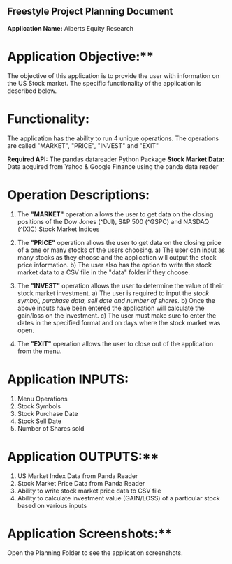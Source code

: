 ## Freestyle Project Planning Document

**Application Name:** Alberts Equity Research

# Application Objective:**
The objective of this application is to provide the user with information on the US Stock market.  The specific functionality of the application is described below.

# Functionality:
The application has the ability to run 4 unique operations.  The operations are called "MARKET", "PRICE", "INVEST" and "EXIT"

**Required API:** The pandas datareader Python Package
**Stock Market Data:**  Data acquired from Yahoo & Google Finance using the panda data reader

# Operation Descriptions:
1) The **"MARKET"** operation allows the user to get data on the closing positions of the Dow Jones (^DJI), S&P 500 (^GSPC) and NASDAQ (^IXIC) Stock Market Indices

2) The **"PRICE"** operation allows the user to get data on the closing price of a one or many stocks of the users choosing.
  a) The user can input as many stocks as they choose and the application will output the stock price information.
  b) The user also has the option to write the stock market data to a CSV file in the "data" folder if they choose.

3) The **"INVEST"** operation allows the user to determine the value of their stock market investment.
  a) The user is required to input the *stock symbol, purchase data, sell date and number of shares.*
  b) Once the above inputs have been entered the application will calculate the gain/loss on the investment.
  c) The user must make sure to enter the dates in the specified format and on days where the stock market was open.

4) The **"EXIT"** operation allows the user to close out of the application from the menu.

# Application INPUTS:
  1) Menu Operations
  2) Stock Symbols
  3) Stock Purchase Date
  4) Stock Sell Date
  5) Number of Shares sold

# Application OUTPUTS:**
  1) US Market Index Data from Panda Reader
  2) Stock Market Price Data from Panda Reader
  3) Ability to write stock market price data to CSV file
  4) Ability to calculate investment value (GAIN/LOSS) of a particular stock based on various inputs

# Application Screenshots:**
Open the Planning Folder to see the application screenshots.
